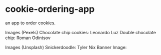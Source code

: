 # cookie-ordering-app
an app to order cookies.

Images (Pexels)
Chocolate chip cookies: Leonardo Luz
Double chocolate chip: Roman Odintsov

Images (Unsplash)
Snickerdoodle: Tyler Nix
Banner Image: 